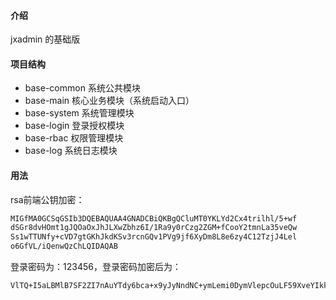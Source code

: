 #### 介绍
jxadmin 的基础版


#### 项目结构
- base-common 系统公共模块
- base-main 核心业务模块（系统启动入口）
- base-system 系统管理模块
- base-login 登录授权模块
- base-rbac 权限管理模块
- base-log 系统日志模块


#### 用法
rsa前端公钥加密：
```bash 
MIGfMA0GCSqGSIb3DQEBAQUAA4GNADCBiQKBgQCluMT0YKLYd2Cx4trilhl/5+wf
dSGr8dvHOmt1gJQOaOxJhJLXwZbhz6I/1Ra9y0rCzg2ZGM+fCooY2tmnLa35veQw
Ss1wTTUNfy+cVD7gtGKhJkdKSv3rcnGQv1PVg9jf6XyDm8L8e6zy4C12TzjJ4Lel
o6GfVL/iQenwQzChLQIDAQAB
```

登录密码为：123456，登录密码加密后为：
```bash
VlTQ+I5aLBMlB7SF2ZI7nAuYTdy6bca+x9yJyNndNC+ymLemi0DymVlepcOuLF59XveYIkkX3UXc2CXJS4ngnNGlRh1g/eqawi2fpvfIiukmauzG4Y7EdRb5yCdHgD2HOsiUR3DwI2v8ERp3dOKFPzyhlGFnl6DAvD5YGOCNlxs=
```